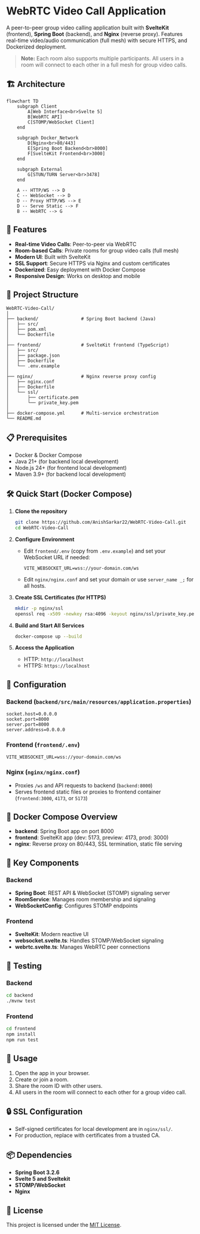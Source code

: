# WebRTC Video Call Application

A peer-to-peer group video calling application built with **SvelteKit** (frontend), **Spring Boot** (backend), and **Nginx** (reverse proxy). Features real-time video/audio communication (full mesh) with secure HTTPS, and Dockerized deployment.

> **Note:** Each room also supports multiple participants. All users in a room will connect to each other in a full mesh for group video calls.

## 🏗️ Architecture

```mermaid
flowchart TD
    subgraph Client
        A[Web Interface<br>Svelte 5]
        B[WebRTC API]
        C[STOMP/WebSocket Client]
    end

    subgraph Docker_Network
        D[Nginx<br>80/443]
        E[Spring Boot Backend<br>8000]
        F[SvelteKit Frontend<br>3000]
    end

    subgraph External
        G[STUN/TURN Server<br>3478]
    end

    A -- HTTP/WS --> D
    C -- WebSocket --> D
    D -- Proxy HTTP/WS --> E
    D -- Serve Static --> F
    B -- WebRTC --> G
```

## 🚀 Features

- **Real-time Video Calls**: Peer-to-peer via WebRTC
- **Room-based Calls**: Private rooms for group video calls (full mesh)
- **Modern UI**: Built with SvelteKit
- **SSL Support**: Secure HTTPS via Nginx and custom certificates
- **Dockerized**: Easy deployment with Docker Compose
- **Responsive Design**: Works on desktop and mobile

## 📁 Project Structure

```text
WebRTC-Video-Call/
│
├── backend/                # Spring Boot backend (Java)
│   ├── src/
│   ├── pom.xml
│   └── Dockerfile
│
├── frontend/               # SvelteKit frontend (TypeScript)
│   ├── src/
│   ├── package.json
│   ├── Dockerfile
│   └── .env.example
│
├── nginx/                  # Nginx reverse proxy config
│   ├── nginx.conf
│   ├── Dockerfile
│   └── ssl/
│       ├── certificate.pem
│       └── private_key.pem
│
├── docker-compose.yml      # Multi-service orchestration
└── README.md
```

## 📋 Prerequisites

- Docker & Docker Compose
- Java 21+ (for backend local development)
- Node.js 24+ (for frontend local development)
- Maven 3.9+ (for backend local development)

## 🛠️ Quick Start (Docker Compose)

1. **Clone the repository**

   ```bash
   git clone https://github.com/AnishSarkar22/WebRTC-Video-Call.git
   cd WebRTC-Video-Call
   ```

2. **Configure Environment**

   - Edit `frontend/.env` (copy from `.env.example`) and set your WebSocket URL if needed:
     ```
     VITE_WEBSOCKET_URL=wss://your-domain.com/ws
     ```
   - Edit `nginx/nginx.conf` and set your domain or use `server_name _;` for all hosts.

3. **Create SSL Certificates (for HTTPS)**

   ```bash
   mkdir -p nginx/ssl
   openssl req -x509 -newkey rsa:4096 -keyout nginx/ssl/private_key.pem -out nginx/ssl/certificate.pem -days 365 -nodes
   ```

4. **Build and Start All Services**

   ```bash
   docker-compose up --build
   ```

5. **Access the Application**

   - HTTP: `http://localhost`
   - HTTPS: `https://localhost`

## 🔧 Configuration

### Backend (`backend/src/main/resources/application.properties`)

```properties
socket.host=0.0.0.0
socket.port=8000
server.port=8000
server.address=0.0.0.0
```

### Frontend (`frontend/.env`)

```env
VITE_WEBSOCKET_URL=wss://your-domain.com/ws
```

### Nginx (`nginx/nginx.conf`)

- Proxies `/ws` and API requests to backend (`backend:8000`)
- Serves frontend static files or proxies to frontend container (`frontend:3000`, `4173`, or `5173`)

## 🐳 Docker Compose Overview

- **backend**: Spring Boot app on port 8000
- **frontend**: SvelteKit app (dev: 5173, preview: 4173, prod: 3000)
- **nginx**: Reverse proxy on 80/443, SSL termination, static file serving

## 🔌 Key Components

### Backend

- **Spring Boot**: REST API & WebSocket (STOMP) signaling server
- **RoomService**: Manages room membership and signaling
- **WebSocketConfig**: Configures STOMP endpoints

### Frontend

- **SvelteKit**: Modern reactive UI
- **websocket.svelte.ts**: Handles STOMP/WebSocket signaling
- **webrtc.svelte.ts**: Manages WebRTC peer connections

## 🧪 Testing

### Backend

```bash
cd backend
./mvnw test
```

### Frontend

```bash
cd frontend
npm install
npm run test
```

## 🤝 Usage

1. Open the app in your browser.
2. Create or join a room.
3. Share the room ID with other users.
4. All users in the room will connect to each other for a group video call.

## 🔒 SSL Configuration

- Self-signed certificates for local development are in `nginx/ssl/`.
- For production, replace with certificates from a trusted CA.

## 📦 Dependencies

- **Spring Boot 3.2.6**
- **Svelte 5 and Sveltekit**
- **STOMP/WebSocket**
- **Nginx**

## 📄 License

This project is licensed under the [MIT License](LICENSE).